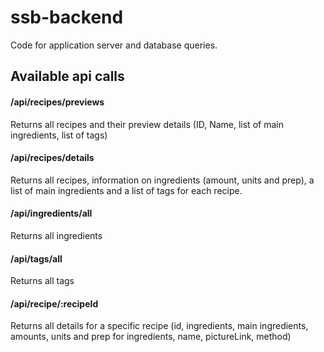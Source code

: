 # ssb-backend

Code for application server and database queries.

## Available api calls

#### /api/recipes/previews

Returns all recipes and their preview details (ID, Name, list of main ingredients, list of tags)

#### /api/recipes/details

Returns all recipes, information on ingredients (amount, units and prep), a list of main ingredients and a list of tags for each recipe.

#### /api/ingredients/all

Returns all ingredients

#### /api/tags/all

Returns all tags

#### /api/recipe/:recipeId

Returns all details for a specific recipe (id, ingredients, main ingredients, amounts, units and prep for ingredients, name, pictureLink, method)
